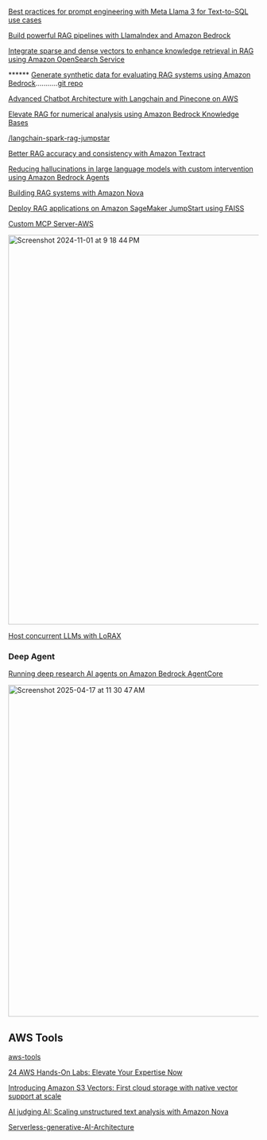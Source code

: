 [Best practices for prompt engineering with Meta Llama 3 for Text-to-SQL use cases](https://aws.amazon.com/blogs/machine-learning/best-practices-for-prompt-engineering-with-meta-llama-3-for-text-to-sql-use-cases/)


[Build powerful RAG pipelines with LlamaIndex and Amazon Bedrock](https://aws.amazon.com/blogs/machine-learning/build-powerful-rag-pipelines-with-llamaindex-and-amazon-bedrock/)


[Integrate sparse and dense vectors to enhance knowledge retrieval in RAG using Amazon OpenSearch Service](https://aws.amazon.com/blogs/big-data/integrate-sparse-and-dense-vectors-to-enhance-knowledge-retrieval-in-rag-using-amazon-opensearch-service/)


****** [Generate synthetic data for evaluating RAG systems using Amazon Bedrock](https://aws.amazon.com/blogs/machine-learning/generate-synthetic-data-for-evaluating-rag-systems-using-amazon-bedrock/)...........[git repo](https://github.com/aws-samples/generating-synthetic-datasets-for-evaluating-retrieval-augmented-generation-systems/tree/main)


[Advanced Chatbot Architecture with Langchain and Pinecone on AWS](https://bhavikjikadara.medium.com/advanced-chatbot-architecture-with-langchain-and-pinecone-on-aws-c48ae00e4f5c)

[Elevate RAG for numerical analysis using Amazon Bedrock Knowledge Bases](https://aws.amazon.com/blogs/machine-learning/elevate-rag-for-numerical-analysis-using-amazon-bedrock-knowledge-bases/)


[/langchain-spark-rag-jumpstar](https://github.com/aws-samples/aws-glue-samples/blob/master/examples/notebooks/langchain-spark-rag-jumpstart.ipynb)



[Better RAG accuracy and consistency with Amazon Textract](https://community.aws/content/2njwVmseGl0sxomMvrq65PzHo9x/better-rag-accuracy-and-consistency-with-amazon-textract)

[Reducing hallucinations in large language models with custom intervention using Amazon Bedrock Agents](https://aws.amazon.com/blogs/machine-learning/reducing-hallucinations-in-large-language-models-with-custom-intervention-using-amazon-bedrock-agents/)

[Building RAG systems with Amazon Nova](https://docs.aws.amazon.com/nova/latest/userguide/rag-systems.html)

[Deploy RAG applications on Amazon SageMaker JumpStart using FAISS](https://aws.amazon.com/blogs/machine-learning/deploy-rag-applications-on-amazon-sagemaker-jumpstart-using-faiss/)


[Custom MCP Server-AWS](https://dev.to/aws/create-a-custom-mcp-server-for-working-with-aws-services-adding-a-rag-knowledge-base-and-utilities-39ea)

<img width="782" alt="Screenshot 2024-11-01 at 9 18 44 PM" src="https://github.com/user-attachments/assets/0a10f057-d617-4a7f-8162-76d38ea8ed75">


[Host concurrent LLMs with LoRAX](https://aws.amazon.com/blogs/machine-learning/host-concurrent-llms-with-lorax/)

### Deep Agent
[Running deep research AI agents on Amazon Bedrock AgentCore](https://aws.amazon.com/blogs/machine-learning/running-deep-research-ai-agents-on-amazon-bedrock-agentcore/)



<img width="666" alt="Screenshot 2025-04-17 at 11 30 47 AM" src="https://github.com/user-attachments/assets/1adb9f3f-5b23-4a82-9069-04eb3250d7b6" />


## AWS Tools

[aws-tools](https://github.com/towardsthecloud/aws-toolbox)

[24 AWS Hands-On Labs: Elevate Your Expertise Now](https://techyoutube.com/index.php/2023/12/26/24-aws-hands-on-labs-elevate-your-expertise-now/)

[Introducing Amazon S3 Vectors: First cloud storage with native vector support at scale](https://aws.amazon.com/blogs/aws/introducing-amazon-s3-vectors-first-cloud-storage-with-native-vector-support-at-scale/)

[AI judging AI: Scaling unstructured text analysis with Amazon Nova](https://aws.amazon.com/blogs/machine-learning/ai-judging-ai-scaling-unstructured-text-analysis-with-amazon-nova/)

[Serverless-generative-AI-Architecture](https://aws.amazon.com/blogs/compute/serverless-generative-ai-architectural-patterns/)

